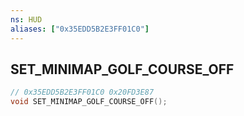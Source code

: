 ```yaml
---
ns: HUD
aliases: ["0x35EDD5B2E3FF01C0"]
---
```

## SET_MINIMAP_GOLF_COURSE_OFF

```c
// 0x35EDD5B2E3FF01C0 0x20FD3E87
void SET_MINIMAP_GOLF_COURSE_OFF();
```

